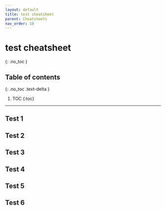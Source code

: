 ```yaml
---
layout: default
title: test cheatsheet
parent: Cheatsheets
nav_order: 10
---
```

# test cheatsheet
{: .no_toc }

## Table of contents
{: .no_toc .text-delta }

1. TOC
{:toc}

---

## Test 1
## Test 2
## Test 3
## Test 4
## Test 5
## Test 6
